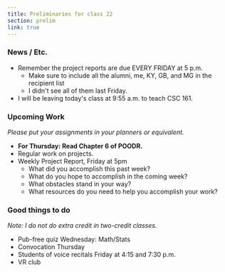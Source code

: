 ```yaml
---
title: Preliminaries for class 22
section: prelim
link: true
---
```

### News / Etc.

* Remember the project reports are due EVERY FRIDAY at 5 p.m.
    * Make sure to include all the alumni, me, KY, GB, and MG 
      in the recipient list
    * I didn't see all of them last Friday.
* I will be leaving today's class at 9:55 a.m. to teach CSC 161.

### Upcoming Work

_Please put your assignments in your planners or equivalent._

* **For Thursday: Read Chapter 6 of POODR.**
* Regular work on projects.
* Weekly Project Report, Friday at 5pm
    * What did you accomplish this past week?
    * What do you hope to accomplish in the coming week?
    * What obstacles stand in your way?
    * What resources do you need to help you accomplish your work?

### Good things to do

_Note: I do not do extra credit in two-credit classes._

* Pub-free quiz Wednesday: Math/Stats
* Convocation Thursday
* Students of voice recitals Friday at 4:15 and 7:30 p.m.
* VR club
